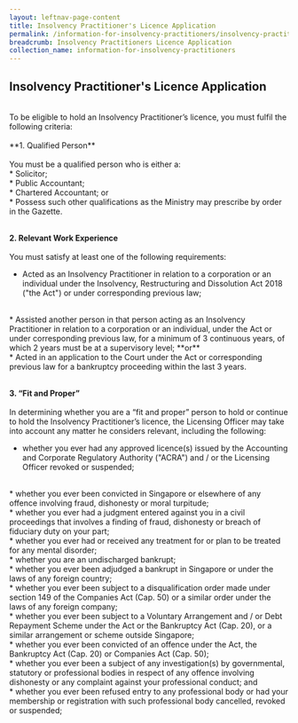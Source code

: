 ```yaml
---
layout: leftnav-page-content
title: Insolvency Practitioner's Licence Application
permalink: /information-for-insolvency-practitioners/insolvency-practitioners-licence-application/
breadcrumb: Insolvency Practitioners Licence Application
collection_name: information-for-insolvency-practitioners
---
```


Insolvency Practitioner's Licence Application
---
<br>
To be eligible to hold an Insolvency Practitioner’s licence, you must fulfil the following criteria:
<br><br>**1. Qualified Person**
<br><br>
You must be a qualified person who is either a:<br>
*	Solicitor;<br>
*	Public Accountant;<br>
*	Chartered Accountant; or<br>
*	Possess such other qualifications as the Ministry may prescribe by order in the Gazette.
<br><br>

**2. Relevant Work Experience**
<br><br>
You must satisfy at least one of the following requirements:
<br>
* Acted as an Insolvency Practitioner in relation to a corporation or an individual under the Insolvency, Restructuring and Dissolution Act 2018 ("the Act") or under corresponding previous law;
<br>
* Assisted another person in that person acting as an Insolvency Practitioner in relation to a corporation or an individual, under the Act or under corresponding previous law, for a minimum of 3 continuous years, of which 2 years must be at a supervisory level; **or**
<br>
* Acted in an application to the Court under the Act or corresponding previous law for a bankruptcy proceeding within the last 3 years.
<br><br>

**3. “Fit and Proper”**
<br><br>
In determining whether you are a “fit and proper” person to hold or continue to hold the Insolvency Practitioner’s licence, the Licensing Officer may take into account any matter he considers relevant, including the following:
<br>
* whether you ever had any approved licence(s) issued by the Accounting and Corporate Regulatory Authority ("ACRA") and / or the Licensing Officer revoked or suspended;
<br>
* whether you ever been convicted in Singapore or elsewhere of any offence involving fraud, dishonesty or moral turpitude;
<br>
* whether you ever had a judgment entered against you in a civil proceedings that involves a finding of fraud, dishonesty or breach of fiduciary duty on your part;
<br>
* whether you ever had or received any treatment for or plan to be treated for any mental disorder;
<br>
* whether you are an undischarged bankrupt;
<br>
* whether you ever been adjudged a bankrupt in Singapore or under the laws of any foreign country;
<br>
* whether you ever been subject to a disqualification order made under section 149 of the Companies Act (Cap. 50) or a similar order under the laws of any foreign company;
<br>
* whether you ever been subject to a Voluntary Arrangement and / or Debt Repayment Scheme under the Act or the Bankruptcy Act (Cap. 20), or a similar arrangement or scheme outside Singapore; 
<br>
* whether you ever been convicted of an offence under the Act, the Bankruptcy Act (Cap. 20) or Companies Act (Cap. 50); 
<br>
* whether you ever been a subject of any investigation(s) by governmental, statutory or professional bodies in respect of any offence involving dishonesty or any complaint against your professional conduct; and 
<br>
* whether you ever been refused entry to any professional body or had your membership or registration with such professional body cancelled, revoked or suspended;
<br>
